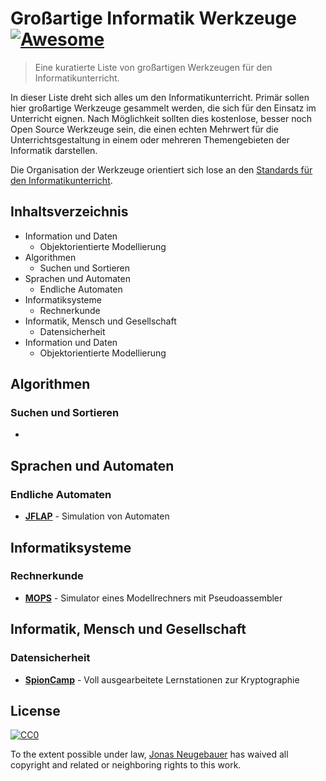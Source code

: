 # Großartige Informatik Werkzeuge [![Awesome](https://cdn.rawgit.com/sindresorhus/awesome/d7305f38d29fed78fa85652e3a63e154dd8e8829/media/badge.svg)](https://github.com/sindresorhus/awesome)

> Eine kuratierte Liste von großartigen Werkzeugen für den Informatikunterricht.

In dieser Liste dreht sich alles um den Informatikunterricht. Primär sollen hier großartige Werkzeuge gesammelt werden, die sich für den Einsatz im Unterricht eignen. Nach Möglichkeit sollten dies kostenlose, besser noch Open Source Werkzeuge sein, die einen echten Mehrwert für die Unterrichtsgestaltung in einem oder mehreren Themengebieten der Informatik darstellen. 

Die Organisation der Werkzeuge orientiert sich lose an den [Standards für den Informatikunterricht](http://www.informatikstandards.de). 

## Inhaltsverzeichnis
- Information und Daten 
	- Objektorientierte Modellierung
- Algorithmen
	- Suchen und Sortieren
- Sprachen und Automaten
	- Endliche Automaten
- Informatiksysteme
	- Rechnerkunde
- Informatik, Mensch und Gesellschaft
	- Datensicherheit
- Information und Daten 
	- Objektorientierte Modellierung

## Algorithmen
### Suchen und Sortieren
- 
## Sprachen und Automaten
### Endliche Automaten
- **[JFLAP](http://www.jflap.org)** - Simulation von Automaten
## Informatiksysteme
### Rechnerkunde
- **[MOPS](http://www.viktorianer.de/info/mops.html)** - Simulator eines Modellrechners mit Pseudoassembler
## Informatik, Mensch und Gesellschaft
### Datensicherheit
- **[SpionCamp](http://ddi.uni-wuppertal.de/material/spioncamp.html)** - Voll ausgearbeitete Lernstationen zur Kryptographie

## License

[![CC0](http://mirrors.creativecommons.org/presskit/buttons/88x31/svg/cc-zero.svg)](https://creativecommons.org/publicdomain/zero/1.0/)

To the extent possible under law, [Jonas Neugebauer](http://jonas-neugebauer.de) has waived all copyright and related or neighboring rights to this work.
